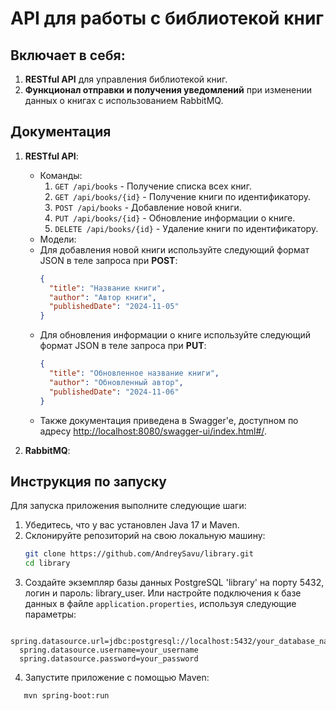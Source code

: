 # API для работы с библиотекой книг

## Включает в себя:

1. **RESTful API** для управления библиотекой книг.
2. **Функционал отправки и получения уведомлений** при изменении данных о книгах с использованием RabbitMQ.

## Документация

1. **RESTful API**:
   * Команды:
     1) `GET /api/books` - Получение списка всех книг.
     2) `GET /api/books/{id}` - Получение книги по идентификатору.
     3) `POST /api/books` - Добавление новой книги.
     4) `PUT /api/books/{id}` - Обновление информации о книге.
     5) `DELETE /api/books/{id}` - Удаление книги по идентификатору.
   * Модели:
   - Для добавления новой книги используйте следующий формат JSON в теле запроса при **POST**:
     ```json
     {
       "title": "Название книги",
       "author": "Автор книги",
       "publishedDate": "2024-11-05"
     }
     ```
   - Для обновления информации о книге используйте следующий формат JSON в теле запроса при **PUT**:
     ```json
     {
       "title": "Обновленное название книги",
       "author": "Обновленный автор",
       "publishedDate": "2024-11-06"
     }
     ```
   - Также документация приведена в Swagger'e, доступном по адресу [http://localhost:8080/swagger-ui/index.html#/](http://localhost:8080/swagger-ui/index.html#/).

2. **RabbitMQ**:


## Инструкция по запуску

Для запуска приложения выполните следующие шаги:

1. Убедитесь, что у вас установлен Java 17 и Maven.
2. Склонируйте репозиторий на свою локальную машину:
   ```.bash
   git clone https://github.com/AndreySavu/library.git
   cd library
   ```
3. Создайте экземпляр базы данных PostgreSQL 'library' на порту 5432, логин и пароль: library_user.
   Или настройте подключения к базе данных в файле `application.properties`, используя следующие параметры:
   
 ```
   spring.datasource.url=jdbc:postgresql://localhost:5432/your_database_name
   spring.datasource.username=your_username
   spring.datasource.password=your_password
 ```
   
4. Запустите приложение с помощью Maven:
   
```.bash
   mvn spring-boot:run
```


